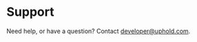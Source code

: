 # Support

Need help, or have a question? Contact <a href="mailto:developer@uphold.com?Subject=Help%20Me" target="_top">developer@uphold.com</a>.

<br><br><br><br><br><br><br><br><br><br><br><br><br><br><br><br><br><br><br><br><br><br><br><br>
